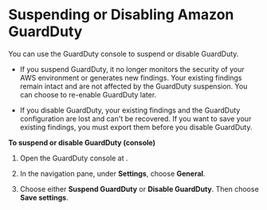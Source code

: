 # Suspending or Disabling Amazon GuardDuty<a name="guardduty_suspend-disable"></a>

You can use the GuardDuty console to suspend or disable GuardDuty\. 

+ If you suspend GuardDuty, it no longer monitors the security of your AWS environment or generates new findings\. Your existing findings remain intact and are not affected by the GuardDuty suspension\. You can choose to re\-enable GuardDuty later\. 

+ If you disable GuardDuty, your existing findings and the GuardDuty configuration are lost and can't be recovered\. If you want to save your existing findings, you must export them before you disable GuardDuty\.

**To suspend or disable GuardDuty \(console\)**

1. Open the GuardDuty console at <link>\. 

1. In the navigation pane, under **Settings**, choose **General**\.

1. Choose either **Suspend GuardDuty** or **Disable GuardDuty**\. Then choose **Save settings**\.